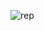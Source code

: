 ![rep](https://user-images.githubusercontent.com/70298032/159186195-6e6bc401-36ad-4a88-89bd-c4d9193fee2d.png)

